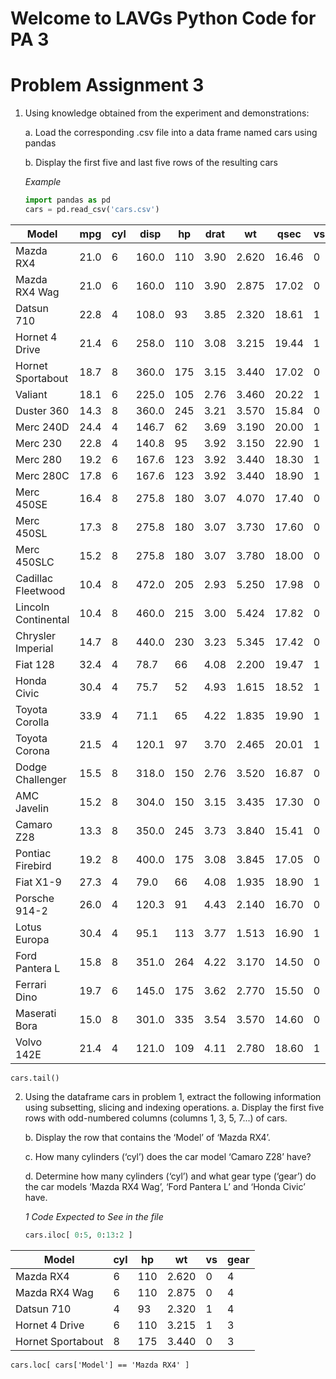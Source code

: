 # Welcome to LAVGs Python Code for PA 3

# Problem Assignment 3

1. Using knowledge obtained from the experiment and demonstrations:

    a. Load the corresponding .csv file into a data frame named cars using pandas
   
    b. Display the first five and last five rows of the resulting cars

   *Example*

   ``` python 
   import pandas as pd
   cars = pd.read_csv('cars.csv')
   ```
| Model               | mpg  | cyl | disp  | hp  | drat | wt    | qsec  | vs | am | gear | carb |
|---------------------|------|-----|-------|-----|------|-------|-------|----|----|------|------|
| Mazda RX4           | 21.0 | 6   | 160.0 | 110 | 3.90 | 2.620 | 16.46 | 0  | 1  | 4    | 4    |
| Mazda RX4 Wag       | 21.0 | 6   | 160.0 | 110 | 3.90 | 2.875 | 17.02 | 0  | 1  | 4    | 4    |
| Datsun 710          | 22.8 | 4   | 108.0 | 93  | 3.85 | 2.320 | 18.61 | 1  | 1  | 4    | 1    |
| Hornet 4 Drive      | 21.4 | 6   | 258.0 | 110 | 3.08 | 3.215 | 19.44 | 1  | 0  | 3    | 1    |
| Hornet Sportabout   | 18.7 | 8   | 360.0 | 175 | 3.15 | 3.440 | 17.02 | 0  | 0  | 3    | 2    |
| Valiant             | 18.1 | 6   | 225.0 | 105 | 2.76 | 3.460 | 20.22 | 1  | 0  | 3    | 1    |
| Duster 360          | 14.3 | 8   | 360.0 | 245 | 3.21 | 3.570 | 15.84 | 0  | 0  | 3    | 4    |
| Merc 240D           | 24.4 | 4   | 146.7 | 62  | 3.69 | 3.190 | 20.00 | 1  | 0  | 4    | 2    |
| Merc 230            | 22.8 | 4   | 140.8 | 95  | 3.92 | 3.150 | 22.90 | 1  | 0  | 4    | 2    |
| Merc 280            | 19.2 | 6   | 167.6 | 123 | 3.92 | 3.440 | 18.30 | 1  | 0  | 4    | 4    |
| Merc 280C           | 17.8 | 6   | 167.6 | 123 | 3.92 | 3.440 | 18.90 | 1  | 0  | 4    | 4    |
| Merc 450SE          | 16.4 | 8   | 275.8 | 180 | 3.07 | 4.070 | 17.40 | 0  | 0  | 3    | 3    |
| Merc 450SL          | 17.3 | 8   | 275.8 | 180 | 3.07 | 3.730 | 17.60 | 0  | 0  | 3    | 3    |
| Merc 450SLC         | 15.2 | 8   | 275.8 | 180 | 3.07 | 3.780 | 18.00 | 0  | 0  | 3    | 3    |
| Cadillac Fleetwood  | 10.4 | 8   | 472.0 | 205 | 2.93 | 5.250 | 17.98 | 0  | 0  | 3    | 4    |
| Lincoln Continental | 10.4 | 8   | 460.0 | 215 | 3.00 | 5.424 | 17.82 | 0  | 0  | 3    | 4    |
| Chrysler Imperial   | 14.7 | 8   | 440.0 | 230 | 3.23 | 5.345 | 17.42 | 0  | 0  | 3    | 4    |
| Fiat 128            | 32.4 | 4   | 78.7  | 66  | 4.08 | 2.200 | 19.47 | 1  | 1  | 4    | 1    |
| Honda Civic         | 30.4 | 4   | 75.7  | 52  | 4.93 | 1.615 | 18.52 | 1  | 1  | 4    | 2    |
| Toyota Corolla      | 33.9 | 4   | 71.1  | 65  | 4.22 | 1.835 | 19.90 | 1  | 1  | 4    | 1    |
| Toyota Corona       | 21.5 | 4   | 120.1 | 97  | 3.70 | 2.465 | 20.01 | 1  | 0  | 3    | 1    |
| Dodge Challenger    | 15.5 | 8   | 318.0 | 150 | 2.76 | 3.520 | 16.87 | 0  | 0  | 3    | 2    |
| AMC Javelin         | 15.2 | 8   | 304.0 | 150 | 3.15 | 3.435 | 17.30 | 0  | 0  | 3    | 2    |
| Camaro Z28          | 13.3 | 8   | 350.0 | 245 | 3.73 | 3.840 | 15.41 | 0  | 0  | 3    | 4    |
| Pontiac Firebird    | 19.2 | 8   | 400.0 | 175 | 3.08 | 3.845 | 17.05 | 0  | 0  | 3    | 2    |
| Fiat X1-9           | 27.3 | 4   | 79.0  | 66  | 4.08 | 1.935 | 18.90 | 1  | 1  | 4    | 1    |
| Porsche 914-2       | 26.0 | 4   | 120.3 | 91  | 4.43 | 2.140 | 16.70 | 0  | 1  | 5    | 2    |
| Lotus Europa        | 30.4 | 4   | 95.1  | 113 | 3.77 | 1.513 | 16.90 | 1  | 1  | 5    | 2    |
| Ford Pantera L      | 15.8 | 8   | 351.0 | 264 | 4.22 | 3.170 | 14.50 | 0  | 1  | 5    | 4    |
| Ferrari Dino        | 19.7 | 6   | 145.0 | 175 | 3.62 | 2.770 | 15.50 | 0  | 1  | 5    | 6    |
| Maserati Bora       | 15.0 | 8   | 301.0 | 335 | 3.54 | 3.570 | 14.60 | 0  | 1  | 5    | 8    |
| Volvo 142E          | 21.4 | 4   | 121.0 | 109 | 4.11 | 2.780 | 18.60 | 1  | 1  | 4    | 2    |

   ```
   cars.tail()
  ```


2. Using the dataframe cars in problem 1, extract the following information using subsetting, slicing and
indexing operations.
    a. Display the first five rows with odd-numbered columns (columns 1, 3, 5, 7...) of cars.
   
    b. Display the row that contains the ‘Model’ of ‘Mazda RX4’.
   
    c. How many cylinders (‘cyl’) does the car model ‘Camaro Z28’ have?
   
    d. Determine how many cylinders (‘cyl’) and what gear type (‘gear’) do the car models ‘Mazda RX4
            Wag’, ‘Ford Pantera L’ and ‘Honda Civic’ have.


   *1 Code Expected to See in the file*

   ```python
   cars.iloc[ 0:5, 0:13:2 ]
   ```
| Model               | cyl |  hp |  wt   | vs | gear |
|---------------------|-----|-----|-------|----|------|
| Mazda RX4           | 6   | 110 | 2.620 | 0  | 4    |
| Mazda RX4 Wag       | 6   | 110 | 2.875 | 0  | 4    |
| Datsun 710          | 4   | 93  | 2.320 | 1  | 4    |
| Hornet 4 Drive      | 6   | 110 | 3.215 | 1  | 3    |
| Hornet Sportabout   | 8   | 175 | 3.440 | 0  | 3    |

```
cars.loc[ cars['Model'] == 'Mazda RX4' ]
```


